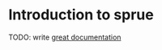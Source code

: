 # Introduction to sprue

TODO: write [great documentation](http://jacobian.org/writing/what-to-write/)
